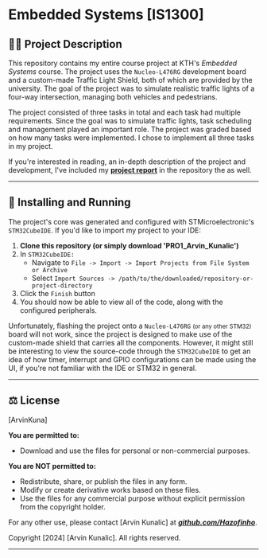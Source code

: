 # Embedded Systems [IS1300]

## 🧑‍💻 Project Description
This repository contains my entire course project at KTH's *Embedded Systems* course.
The project uses the `Nucleo-L476RG` development board and a custom-made Traffic Light
Shield, both of which are provided by the university. The goal of the project was to 
simulate realistic traffic lights of a four-way intersection, managing both vehicles 
and pedestrians.

The project consisted of three tasks in total and each task had multiple requirements. 
Since the goal was to simulate traffic lights, task scheduling and management played 
an important role. The project was graded based on how many tasks were implemented. 
I chose to implement all three tasks in my project.

If you're interested in reading, an in-depth description of the project and development, I've 
included my [**project report**](https://github.com/Hazofinho/IS1300-Embedded-Systems/blob/main/Arvin%20Kunalic%20PRO1-Report.pdf) in the repository the as well. 

---

## 🛜 Installing and Running
The project's core was generated and configured with STMicroelectronic's `STM32CubeIDE`.
If you'd like to import my project to your IDE:

1. **Clone this repository (or simply download 'PRO1_Arvin_Kunalic')**
2. In `STM32CubeIDE:`
    - Navigate to ` File -> Import -> Import Projects from File System or Archive `
    - Select ` Import Sources -> /path/to/the/downloaded/repository-or-project-directory `  
3. Click the `Finish` button
4. You should now be able to view all of the code, along with the configured peripherals.

Unfortunately, flashing the project onto a `Nucleo-L476RG` <small>(or any other STM32)</small> board will not 
work, since the project is designed to make use of the custom-made shield that carries all 
the components. However, it might still be interesting to view the source-code through the
`STM32CubeIDE` to get an idea of how timer, interrupt and GPIO configurations can be made 
using the UI, if you're not familiar with the IDE or STM32 in general.

---

## ⚖️ License
[ArvinKuna]

**You are permitted to:**
- Download and use the files for personal or non-commercial purposes.

**You are NOT permitted to:**    
- Redistribute, share, or publish the files in any form.
- Modify or create derivative works based on these files.
- Use the files for any commercial purpose without explicit permission from the copyright holder.

For any other use, please contact [Arvin Kunalic] at [***github.com/Hazofinho***](https://github.com/Hazofinho).

Copyright [2024] [Arvin Kunalic]. All rights reserved.

---

